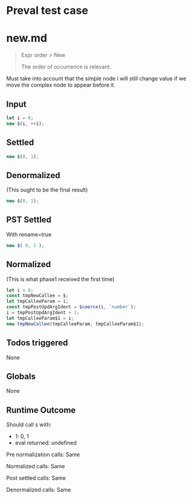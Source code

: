 # Preval test case

# new.md

> Expr order > New
>
> The order of occurrence is relevant.

Must take into account that the simple node i will still change value if we move the complex node to appear before it.

## Input

`````js filename=intro
let i = 0;
new $(i, ++i);
`````


## Settled


`````js filename=intro
new $(0, 1);
`````


## Denormalized
(This ought to be the final result)

`````js filename=intro
new $(0, 1);
`````


## PST Settled
With rename=true

`````js filename=intro
new $( 0, 1 );
`````


## Normalized
(This is what phase1 received the first time)

`````js filename=intro
let i = 0;
const tmpNewCallee = $;
let tmpCalleeParam = i;
const tmpPostUpdArgIdent = $coerce(i, `number`);
i = tmpPostUpdArgIdent + 1;
let tmpCalleeParam$1 = i;
new tmpNewCallee(tmpCalleeParam, tmpCalleeParam$1);
`````


## Todos triggered


None


## Globals


None


## Runtime Outcome


Should call `$` with:
 - 1: 0, 1
 - eval returned: undefined

Pre normalization calls: Same

Normalized calls: Same

Post settled calls: Same

Denormalized calls: Same
